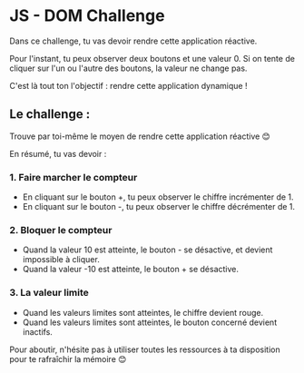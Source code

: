 # JS - DOM Challenge

Dans ce challenge, tu vas devoir rendre cette application réactive.

Pour l'instant, tu peux observer deux boutons et une valeur 0. 
Si on tente de cliquer sur l'un ou l'autre des boutons, la valeur ne change pas.

C'est là tout ton l'objectif : rendre cette application dynamique !

## Le challenge :

Trouve par toi-même le moyen de rendre cette application réactive 😊

En résumé, tu vas devoir :

### 1. Faire marcher le compteur
- En cliquant sur le bouton +, tu peux observer le chiffre incrémenter de 1.
- En cliquant sur le bouton -, tu peux observer le chiffre décrémenter de 1.

### 2. Bloquer le compteur
- Quand la valeur 10 est atteinte, le bouton - se désactive, et devient impossible à cliquer.
- Quand la valeur -10 est atteinte, le bouton + se désactive.

### 3. La valeur limite
- Quand les valeurs limites sont atteintes, le chiffre devient rouge.
- Quand les valeurs limites sont atteintes, le bouton concerné devient inactifs.

Pour aboutir, n'hésite pas à utiliser toutes les ressources à ta disposition pour te rafraîchir la mémoire 😊 
